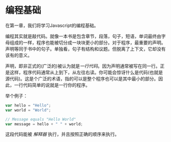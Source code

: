 # 编程基础

在第一章，我们将学习Javascript的编程基础。

编程其实就是敲代码。就像一本书是包含章节，段落，句子，短语，单词最终由字母组成的一样，程序也能被切分成一块块更小的部分。对于程序，最重要的声明。声明等同于书中的句子。单独看，句子有结构和议题。但脱离了上下文，它却没有该有的意义。

声明，即非正式的(广泛的)被认为就是*一行代码*。因为声明通常被写在同一行。正是这样，程序代码通常从上到下，从左往右读。你可能会惊讶什么是代码(也就是源代码)。这是个广泛的术语，指的可以是整个程序也可以是其中最小的部分。因此，一行代码简单的说就是一行你的程序。


举个例子：

```javascript
var hello = "Hello";
var world = "World";

// Message equals "Hello World"
var message = hello + " " + world;
```

这段代码能被 *解释器* 执行，并且按照正确的顺序来执行。